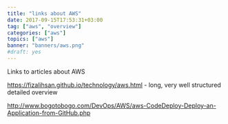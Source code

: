 ```yaml
---
title: "links about AWS"
date: 2017-09-15T17:53:31+03:00
tag: ["aws", "overview"]
categories: ["aws"]
topics: ["aws"]
banner: "banners/aws.png"
#draft: yes
---
```


Links to articles about AWS

https://fizalihsan.github.io/technology/aws.html - long, very well structured detailed overview

http://www.bogotobogo.com/DevOps/AWS/aws-CodeDeploy-Deploy-an-Application-from-GitHub.php
